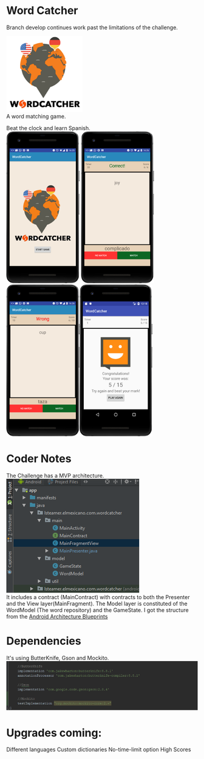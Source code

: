 # Word Catcher
Branch develop continues work past the limitations of the challenge.


<img src="/screenshots/cover.png" height="200px"/> <br>
A word matching game.

Beat the clock and learn Spanish. <br>
<img src="/screenshots/1.png" height="400px"/> <img src="/screenshots/2.png" height="400px"/><img src="/screenshots/3.png" height="400px"/><img src="/screenshots/4.png" height="400px"/>
<br>


# Coder Notes
The Challenge has a MVP architecture.<br>
<img src="/screenshots/architecture.png"/>
<br>
It includes a contract (MainContract) with contracts to both the Presenter and the View layer(MainFragment). The Model layer is constituted of the WordModel (The word repository) and the GameState.
I got the structure from the [Android Architecture Blueprints](https://github.com/googlesamples/android-architecture/tree/todo-mvp) <br>


# Dependencies
It's using ButterKnife, Gson and Mockito.<br>
<img src="/screenshots/dependencies.png"/>
<br>


# Upgrades coming:
Different languages
Custom dictionaries
No-time-limit option
High Scores